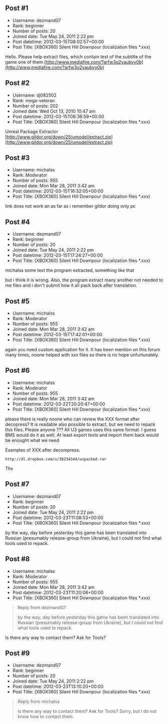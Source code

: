 ## Post #1
- Username: dezmand07
- Rank: beginner
- Number of posts: 20
- Joined date: Tue May 24, 2011 2:22 pm
- Post datetime: 2012-03-15T08:02:57+00:00
- Post Title: [XBOX360] Silent Hill Downpour (localization files *.xxx)

Hello. Please help extract files, which contain text of the subtitle of the game
one of them [http://www.mediafire.com/?arfw3o2yaubvy0b](http://www.mediafire.com/?arfw3o2yaubvy0b)
## Post #2
- Username: dj082502
- Rank: mega-veteran
- Number of posts: 202
- Joined date: Wed Oct 13, 2010 10:47 am
- Post datetime: 2012-03-15T08:36:59+00:00
- Post Title: [XBOX360] Silent Hill Downpour (localization files *.xxx)

Unreal Package Extractor
[http://www.gildor.org/down/25/umodel/extract.zip](http://www.gildor.org/down/25/umodel/extract.zip)
## Post #3
- Username: michalss
- Rank: Moderator
- Number of posts: 955
- Joined date: Mon Mar 28, 2011 3:42 am
- Post datetime: 2012-03-15T16:32:05+00:00
- Post Title: [XBOX360] Silent Hill Downpour (localization files *.xxx)

link does not work an as far as i remember gildor doing only pc
## Post #4
- Username: dezmand07
- Rank: beginner
- Number of posts: 20
- Joined date: Tue May 24, 2011 2:22 pm
- Post datetime: 2012-03-15T17:24:27+00:00
- Post Title: [XBOX360] Silent Hill Downpour (localization files *.xxx)

michalss some text the program extracted, something like that

but i think it is wrong. Also, the program extract many another not needed to me files and i don't submit how it all pack back after translation.
## Post #5
- Username: michalss
- Rank: Moderator
- Number of posts: 955
- Joined date: Mon Mar 28, 2011 3:42 am
- Post datetime: 2012-03-15T17:42:01+00:00
- Post Title: [XBOX360] Silent Hill Downpour (localization files *.xxx)

again you need custom application for it. It has been mention on this forum many times, noone helped with xxx files so there is no hope unfurtunately.
## Post #6
- Username: michalss
- Rank: Moderator
- Number of posts: 955
- Joined date: Mon Mar 28, 2011 3:42 am
- Post datetime: 2012-03-22T20:20:47+00:00
- Post Title: [XBOX360] Silent Hill Downpour (localization files *.xxx)

please there is really noone who can review the XXX format after decopress? It is readable also possible to extract, but we need to repack this files. Please anyone ??? All U3 games uses this same format. I guess BMS would do it as well. At least export texts and import them back would be enought what we need 

Examples of XXX after decompress.

```
http://dl.dropbox.com/u/38234344/unpacked.rar
```


Thx
## Post #7
- Username: dezmand07
- Rank: beginner
- Number of posts: 20
- Joined date: Tue May 24, 2011 2:22 pm
- Post datetime: 2012-03-23T11:08:53+00:00
- Post Title: [XBOX360] Silent Hill Downpour (localization files *.xxx)

by the way, day before yesterday this game has been translated into Russian  (presumably release-group from Ukraine), but I could not find what tools used to repack.
## Post #8
- Username: michalss
- Rank: Moderator
- Number of posts: 955
- Joined date: Mon Mar 28, 2011 3:42 am
- Post datetime: 2012-03-23T11:20:08+00:00
- Post Title: [XBOX360] Silent Hill Downpour (localization files *.xxx)

> Reply from dezmand07
>
> by the way, day before yesterday this game has been translated into Russian  (presumably release-group from Ukraine), but I could not find what tools used to repack.

Is there any way to contact them? Ask for Tools?
## Post #9
- Username: dezmand07
- Rank: beginner
- Number of posts: 20
- Joined date: Tue May 24, 2011 2:22 pm
- Post datetime: 2012-03-23T13:10:20+00:00
- Post Title: [XBOX360] Silent Hill Downpour (localization files *.xxx)

> Reply from michalss
>
> Is there any way to contact them? Ask for Tools?
Sorry, but I do not know how to contact them.
